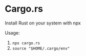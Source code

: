 # Cargo.rs

Install Rust on your system with npx

Usage:

1. `npx cargo.rs`
2. `source "$HOME/.cargo/env"`



